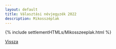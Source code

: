 ```yaml
---
layout: default
title: Választási névjegyzék 2022
description: Mikosszéplak
---
```


{% include settlementHTMLs/Mikosszeeplak.html %}

[Vissza](../)